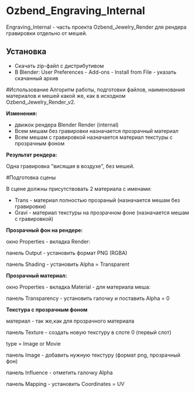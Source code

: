 # Ozbend_Engraving_Internal
Engraving_Internal - часть проекта Ozbend_Jewelry_Render для рендера гравировки отдельно от мешей.

Установка
-

- Скачать zip-файл с дистрибутивом
- В Blender: User Preferences - Add-ons - Install from File - указать скачанный архив


#Использование
Алгоритм работы, подготовки файлов, наименования материалов и мешей какой же, как в исходном Ozbend_Jewelry_Render_v2.

**Изменения:**

- движок рендера Blender Render (internal)
- Всем мешам без гравировки назначается прозрачный материал
- Всем мешам с гравировкой назначается материал текстуры с прозрачным фоном

**Результат рендера:**

Одна гравировка "висящая в воздухе", без мешей.

#Подготовка сцены

В сцене должны присутствовать 2 материала с именами:

- Trans - материал полностью прозраный (назначается мешам без гравировки)
- Gravi - материал текстуры на прозрачном фоне (назначается мешам с гравировкой)

**Прозрачный фон на рендере:**

окно Properties - вкладка Render:

панель Output - установить формат PNG (RGBA)

панель Shading - установить Alpha = Transparent

**Прозрачный материал:**

окно Properties - вкладка Material - для материала меша:

панель Transparencу - установить галочку и поставить Alpha = 0

**Текстура с прозрачным фоном**

материал - так же,как для прозрачного материала

панель Texture - создать новую текстуру в слоте 0 (первый слот)

type = Image or Movie

панель Image - добавить нужную текстуру (формат png, прозрачный фон)

панель Influence - отметить галочку Alpha

панель Mapping - установить Coordinates = UV
